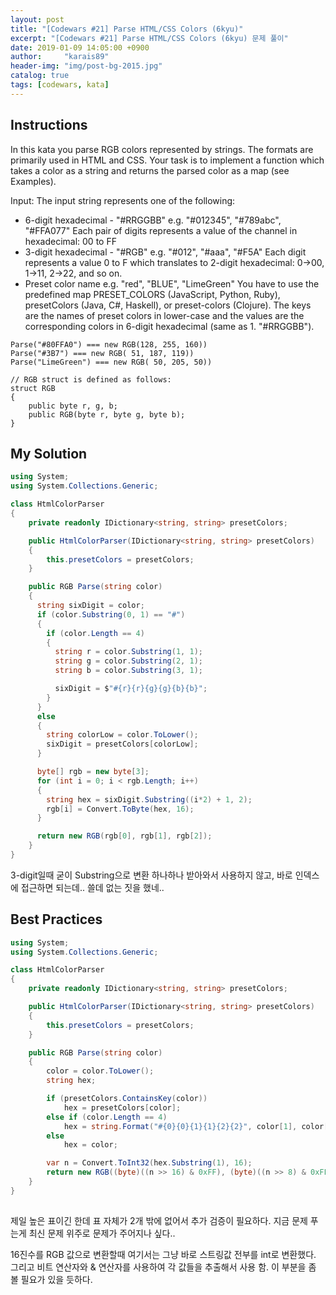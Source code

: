 ```yaml
---
layout: post
title: "[Codewars #21] Parse HTML/CSS Colors (6kyu)"
excerpt: "[Codewars #21] Parse HTML/CSS Colors (6kyu) 문제 풀이"
date: 2019-01-09 14:05:00 +0900
author:     "karais89"
header-img: "img/post-bg-2015.jpg"
catalog: true
tags: [codewars, kata]
---
```


## Instructions

In this kata you parse RGB colors represented by strings. The formats are primarily used in HTML and CSS. Your task is to implement a function which takes a color as a string and returns the parsed color as a map (see Examples).

Input:
The input string represents one of the following:

- 6-digit hexadecimal - "#RRGGBB"
e.g. "#012345", "#789abc", "#FFA077"
Each pair of digits represents a value of the channel in hexadecimal: 00 to FF
- 3-digit hexadecimal - "#RGB"
e.g. "#012", "#aaa", "#F5A"
Each digit represents a value 0 to F which translates to 2-digit hexadecimal: 0->00, 1->11, 2->22, and so on.
- Preset color name
e.g. "red", "BLUE", "LimeGreen"
You have to use the predefined map PRESET_COLORS (JavaScript, Python, Ruby), presetColors (Java, C#, Haskell), or preset-colors (Clojure). The keys are the names of preset colors in lower-case and the values are the corresponding colors in 6-digit hexadecimal (same as 1. "#RRGGBB").

```
Parse("#80FFA0") === new RGB(128, 255, 160))
Parse("#3B7") === new RGB( 51, 187, 119))
Parse("LimeGreen") === new RGB( 50, 205, 50))

// RGB struct is defined as follows:
struct RGB
{
    public byte r, g, b;
    public RGB(byte r, byte g, byte b);
}
```

## My Solution

```csharp
using System;
using System.Collections.Generic;

class HtmlColorParser
{
    private readonly IDictionary<string, string> presetColors;

    public HtmlColorParser(IDictionary<string, string> presetColors)
    {
        this.presetColors = presetColors;
    }

    public RGB Parse(string color)
    {
      string sixDigit = color;
      if (color.Substring(0, 1) == "#")
      {
        if (color.Length == 4)
        {
          string r = color.Substring(1, 1);
          string g = color.Substring(2, 1);
          string b = color.Substring(3, 1);

          sixDigit = $"#{r}{r}{g}{g}{b}{b}";
        }
      }
      else
      {
        string colorLow = color.ToLower();
        sixDigit = presetColors[colorLow];
      }

      byte[] rgb = new byte[3];
      for (int i = 0; i < rgb.Length; i++)
      {
        string hex = sixDigit.Substring((i*2) + 1, 2);
        rgb[i] = Convert.ToByte(hex, 16);
      }

      return new RGB(rgb[0], rgb[1], rgb[2]);
    }
}

```

3-digit일때 굳이 Substring으로 변환 하나하나 받아와서 사용하지 않고, 바로 인덱스에 접근하면 되는데.. 쓸데 없는 짓을 했네..

## Best Practices

```csharp
using System;
using System.Collections.Generic;

class HtmlColorParser
{
    private readonly IDictionary<string, string> presetColors;

    public HtmlColorParser(IDictionary<string, string> presetColors)
    {
        this.presetColors = presetColors;
    }

    public RGB Parse(string color)
    {
        color = color.ToLower();
        string hex;

        if (presetColors.ContainsKey(color))
            hex = presetColors[color];
        else if (color.Length == 4)
            hex = string.Format("#{0}{0}{1}{1}{2}{2}", color[1], color[2], color[3]);
        else
            hex = color;

        var n = Convert.ToInt32(hex.Substring(1), 16);
        return new RGB((byte)((n >> 16) & 0xFF), (byte)((n >> 8) & 0xFF), (byte)(n & 0xFF));
    }
}
  
```

제일 높은 표이긴 한데 표 자체가 2개 밖에 없어서 추가 검증이 필요하다.
지금 문제 푸는게 최신 문제 위주로 문제가 주어지나 싶다..

16진수를 RGB 값으로 변환할때
여기서는 그냥 바로 스트링값 전부를 int로 변환했다.
그리고 비트 연산자와 & 연산자를 사용하여 각 값들을 추출해서 사용 함. 이 부분을 좀 볼 필요가 있을 듯하다.